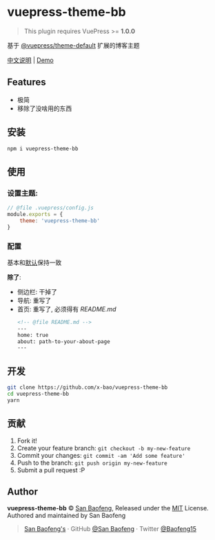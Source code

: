 # vuepress-theme-bb

> This plugin requires VuePress >= **1.0.0**

基于 [@vuepress/theme-default](https://github.com/vuejs/vuepress/blob/master/packages/%40vuepress/theme-default/README.md) 扩展的博客主题

[中文说明](./zh/README.md)  |  [Demo](https://blog.sanbaofengs.com)

## Features

- 极简
- 移除了没啥用的东西

## 安装

```bash
npm i vuepress-theme-bb
```

## 使用

### 设置主题:

```js
// @file .vuepress/config.js
module.exports = {
    theme: 'vuepress-theme-bb'
}
```

### 配置

基本和[默认](https://v1.vuepress.vuejs.org/zh/theme/default-theme-config.html)保持一致

**除了**:
- 侧边栏: 干掉了
- 导航: 重写了
- 首页: 重写了, 必须得有 *README.md*
    ```md
    <!-- @file README.md -->
    ---
    home: true
    about: path-to-your-about-page
    ---
    ```

## 开发

```bash
git clone https://github.com/x-bao/vuepress-theme-bb
cd vuepress-theme-bb
yarn
```

## 贡献

1. Fork it!
2. Create your feature branch: `git checkout -b my-new-feature`
3. Commit your changes: `git commit -am 'Add some feature'`
4. Push to the branch: `git push origin my-new-feature`
5. Submit a pull request :P


## Author

**vuepress-theme-bb** © [San Baofeng](https://github.com/x-bao), Released under the [MIT](./LICENSE) License.<br>
Authored and maintained by San Baofeng

> [San Baofeng's](https://arts.sanbaofengs.com) · GitHub [@San Baofeng](https://github.com/x-bao) · Twitter [@Baofeng15](https://twitter.com/Baofeng15)
